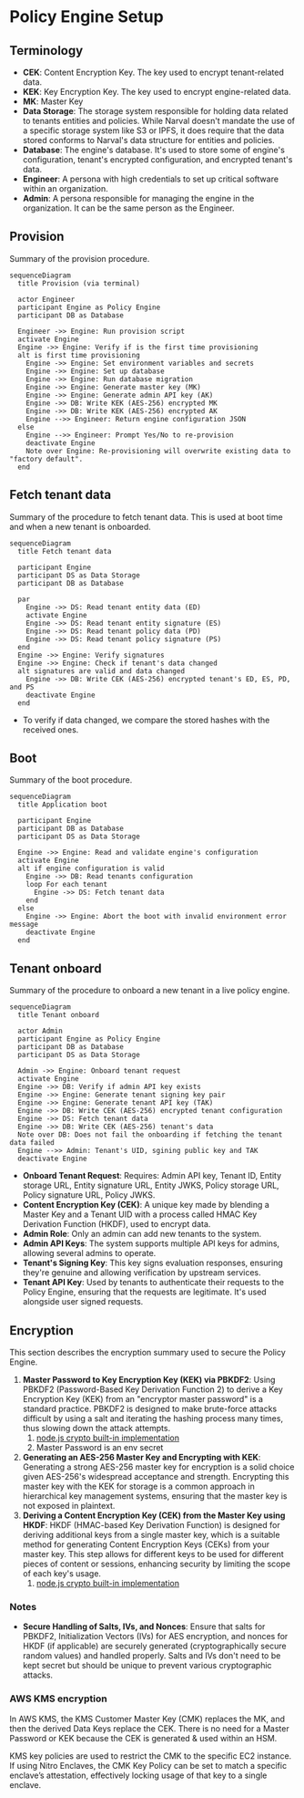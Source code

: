 # Policy Engine Setup

## Terminology

- **CEK**: Content Encryption Key. The key used to encrypt tenant-related data.
- **KEK**: Key Encryption Key. The key used to encrypt engine-related data.
- **MK**: Master Key
- **Data Storage**: The storage system responsible for holding data related to
  tenants entities and policies. While Narval doesn't mandate the use of a
  specific storage system like S3 or IPFS, it does require that the data stored
  conforms to Narval's data structure for entities and policies.
- **Database**: The engine's database. It's used to store some of engine's
  configuration, tenant's encrypted configuration, and encrypted tenant's data.
- **Engineer**: A persona with high credentials to set up critical software within
  an organization.
- **Admin**: A persona responsible for managing the engine in the organization.
  It can be the same person as the Engineer.

## Provision

Summary of the provision procedure.

```mermaid
sequenceDiagram
  title Provision (via terminal)

  actor Engineer
  participant Engine as Policy Engine
  participant DB as Database

  Engineer ->> Engine: Run provision script
  activate Engine
  Engine ->> Engine: Verify if is the first time provisioning
  alt is first time provisioning
    Engine ->> Engine: Set environment variables and secrets
    Engine ->> Engine: Set up database
    Engine ->> Engine: Run database migration
    Engine ->> Engine: Generate master key (MK)
    Engine ->> Engine: Generate admin API key (AK)
    Engine ->> DB: Write KEK (AES-256) encrypted MK
    Engine ->> DB: Write KEK (AES-256) encrypted AK
    Engine -->> Engineer: Return engine configuration JSON
  else 
    Engine -->> Engineer: Prompt Yes/No to re-provision
    deactivate Engine
    Note over Engine: Re-provisioning will overwrite existing data to "factory default".
  end
```

## Fetch tenant data

Summary of the procedure to fetch tenant data. This is used at boot time and
when a new tenant is onboarded.

```mermaid
sequenceDiagram
  title Fetch tenant data

  participant Engine
  participant DS as Data Storage
  participant DB as Database

  par
    Engine ->> DS: Read tenant entity data (ED)
    activate Engine
    Engine ->> DS: Read tenant entity signature (ES)
    Engine ->> DS: Read tenant policy data (PD)
    Engine ->> DS: Read tenant policy signature (PS)
  end
  Engine ->> Engine: Verify signatures
  Engine ->> Engine: Check if tenant's data changed
  alt signatures are valid and data changed
    Engine ->> DB: Write CEK (AES-256) encrypted tenant's ED, ES, PD, and PS
    deactivate Engine
  end
```

- To verify if data changed, we compare the stored hashes with the received ones.

## Boot

Summary of the boot procedure.

```mermaid
sequenceDiagram
  title Application boot

  participant Engine
  participant DB as Database
  participant DS as Data Storage

  Engine ->> Engine: Read and validate engine's configuration 
  activate Engine
  alt if engine configuration is valid
    Engine ->> DB: Read tenants configuration
    loop For each tenant
      Engine ->> DS: Fetch tenant data
    end
  else 
    Engine ->> Engine: Abort the boot with invalid environment error message 
    deactivate Engine
  end
```

## Tenant onboard

Summary of the procedure to onboard a new tenant in a live policy engine.

```mermaid
sequenceDiagram
  title Tenant onboard

  actor Admin
  participant Engine as Policy Engine
  participant DB as Database
  participant DS as Data Storage

  Admin ->> Engine: Onboard tenant request 
  activate Engine
  Engine ->> DB: Verify if admin API key exists
  Engine ->> Engine: Generate tenant signing key pair
  Engine ->> Engine: Generate tenant API key (TAK)
  Engine ->> DB: Write CEK (AES-256) encrypted tenant configuration 
  Engine ->> DS: Fetch tenant data
  Engine ->> DB: Write CEK (AES-256) tenant's data
  Note over DB: Does not fail the onboarding if fetching the tenant data failed
  Engine -->> Admin: Tenant's UID, sgining public key and TAK
  deactivate Engine
```

- **Onboard Tenant Request**: Requires: Admin API key, Tenant ID, Entity storage
  URL, Entity signature URL, Entity JWKS, Policy storage URL, Policy signature
  URL, Policy JWKS.
- **Content Encryption Key (CEK)**: A unique key made by blending a Master Key
  and a Tenant UID with a process called HMAC Key Derivation Function (HKDF), used
  to encrypt data.
- **Admin Role**: Only an admin can add new tenants to the system.
- **Admin API Keys**: The system supports multiple API keys for admins, allowing
  several admins to operate.
- **Tenant's Signing Key**: This key signs evaluation responses, ensuring
  they're genuine and allowing verification by upstream services.
- **Tenant API Key**: Used by tenants to authenticate their requests to the
  Policy Engine, ensuring that the requests are legitimate. It's used alongside
  user signed requests.

## Encryption

This section describes the encryption summary used to secure the Policy Engine.

1. **Master Password to Key Encryption Key (KEK) via PBKDF2**: Using PBKDF2
  (Password-Based Key Derivation Function 2) to derive a Key Encryption Key (KEK)
  from an "encryptor master password" is a standard practice. PBKDF2 is designed
  to make brute-force attacks difficult by using a salt and iterating the hashing
  process many times, thus slowing down the attack attempts.
    1. [node.js crypto built-in implementation](https://nodejs.org/api/crypto.html#cryptopbkdf2password-salt-iterations-keylen-digest-callback)
    2. Master Password is an env secret
2. **Generating an AES-256 Master Key and Encrypting with KEK**: Generating a
  strong AES-256 master key for encryption is a solid choice given AES-256's
  widespread acceptance and strength. Encrypting this master key with the KEK for
  storage is a common approach in hierarchical key management systems, ensuring
  that the master key is not exposed in plaintext.
3. **Deriving a Content Encryption Key (CEK) from the Master Key using HKDF**:
  HKDF (HMAC-based Key Derivation Function) is designed for deriving additional
  keys from a single master key, which is a suitable method for generating Content
  Encryption Keys (CEKs) from your master key. This step allows for different keys
  to be used for different pieces of content or sessions, enhancing security by
  limiting the scope of each key's usage.
    1. [node.js crypto built-in implementation](https://nodejs.org/api/crypto.html#cryptohkdfdigest-ikm-salt-info-keylen-callback)

### Notes

- **Secure Handling of Salts, IVs, and Nonces**: Ensure that salts for PBKDF2,
  Initialization Vectors (IVs) for AES encryption, and nonces for HKDF (if
  applicable) are securely generated (cryptographically secure random values) and
  handled properly. Salts and IVs don't need to be kept secret but should be
  unique to prevent various cryptographic attacks.

### AWS KMS encryption

In AWS KMS, the KMS Customer Master Key (CMK) replaces the MK, and then the
derived Data Keys replace the CEK. There is no need for a Master Password or KEK
because the CEK is generated & used within an HSM.

KMS key policies are used to restrict the CMK to the specific EC2 instance. If
using Nitro Enclaves, the CMK Key Policy can be set to match a specific
enclave’s attestation, effectively locking usage of that key to a single
enclave.
